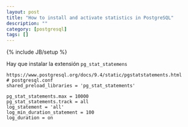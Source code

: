 ```yaml
---
layout: post
title: "How to install and activate statistics in PostgreSQL"
description: ""
category: [postgresql]
tags: []
---
```

{% include JB/setup %}

Hay que instalar la extensión `pg_stat_statemens`

    https://www.postgresql.org/docs/9.4/static/pgstatstatements.html
    # postgresql.conf
    shared_preload_libraries = 'pg_stat_statements'

    pg_stat_statements.max = 10000
    pg_stat_statements.track = all
    log_statement = 'all'
    log_min_duration_statement = 100
    log_duration = on
